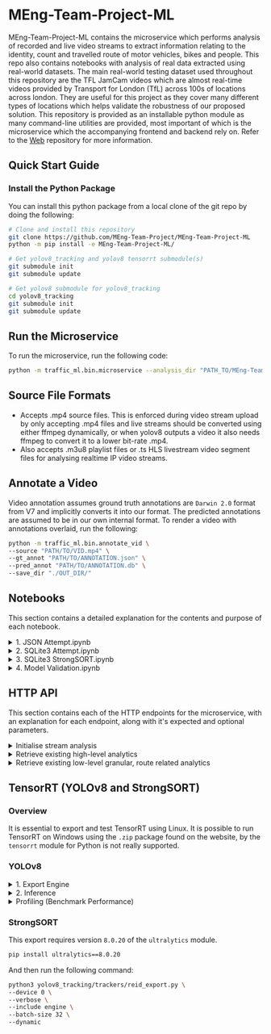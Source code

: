 # MEng-Team-Project-ML

MEng-Team-Project-ML contains the microservice which performs analysis 
of recorded and live video streams to extract information relating to 
the identity, count and travelled route of motor vehicles, bikes and 
people. This repo also contains notebooks with analysis of real data 
extracted using real-world datasets. The main real-world testing dataset 
used throughout this repository are the TFL JamCam videos which are 
almost real-time videos provided by Transport for London (TfL) across 
100s of locations across london. They are useful for this project as 
they cover many different types of locations which helps validate the 
robustness of our proposed solution. This repository is provided 
as an installable python module as many command-line utilities are 
provided, most important of which is the microservice which the 
accompanying frontend and backend rely on. 
Refer to the [Web](https://github.com/MEng-Team-Project/MEng-Team-Project-Web)
repository for more information.

## Quick Start Guide

### Install the Python Package

You can install this python package from a local clone of the git repo by
doing the following:

```bash
# Clone and install this repository
git clone https://github.com/MEng-Team-Project/MEng-Team-Project-ML
python -m pip install -e MEng-Team-Project-ML/

# Get yolov8_tracking and yolov8 tensorrt submodule(s)
git submodule init
git submodule update

# Get yolov8 submodule for yolov8_tracking
cd yolov8_tracking
git submodule init
git submodule update
```

## Run the Microservice

To run the microservice, run the following code:

```bash
python -m traffic_ml.bin.microservice --analysis_dir "PATH_TO/MEng-Team-Project-Web/server/analysis"
```

## Source File Formats

- Accepts .mp4 source files. This is enforced during video stream
  upload by only accepting .mp4 files and live streams should be converted
  using either ffmpeg dynamically, or when yolov8 outputs a video it
  also needs ffmpeg to convert it to a lower bit-rate .mp4.
- Also accepts .m3u8 playlist files or .ts HLS livestream video segment files
  for analysing realtime IP video streams.

## Annotate a Video

Video annotation assumes ground truth annotations are `Darwin 2.0`
format from V7 and implicitly converts it into our format. The
predicted annotations are assumed to be in our own internal format.
To render a video with annotations overlaid, run the following:

```bash
python -m traffic_ml.bin.annotate_vid \
--source "PATH/TO/VID.mp4" \
--gt_annot "PATH/TO/ANNOTATION.json" \
--pred_annot "PATH/TO/ANNOTATION.db" \
--save_dir "./OUT_DIR/"
```

## Notebooks

This section contains a detailed explanation for the contents and purpose
of each notebook.

<details><summary>1. JSON Attempt.ipynb</summary>

Analysis of the initial JSON files produced
in the original draft version of our proposed model. Notebook contains
code used to determine road routes, code used to calculate counts of
object types along routes, etc.

</details>

<details><summary>2. SQLite3 Attempt.ipynb</summary>

Changed recording of analytics from YOLOv7
and ClassySORT to use SQLite3 as the recorded format. This saved
information was extremely raw and ill conceived as it required
complex and difficult post-processing to get any kind of useful
information from.

</details>

<details><summary>3. SQLite3 StrongSORT.ipynb</summary>

Switched from YOLOv7 to YOLOv8 and
switched object tracking algorithm from SORT to StrongSORT which
gigantically improves performance. StrongSORT has a lower IDs
(identity switching) rate compared to SORT of 4470 compared to
1066, respectively on MOT20 [ref](https://github.com/dyhBUPT/StrongSORT).
This means that the SORT algorithm is identifying 4.19x more objects
than StrongSORT so it's association between detections and tracking
the same object across time is highly unstable.

</details>

<details><summary>4. Model Validation.ipynb</summary>

Contains a demonstration of how to validate
the predictions (pred) of our ML pipeline against ground truth (GT) annotations.
GT and pred data converted to MOT16 format and formally evaluated and compared
using `motmetrics` lib.

</details>

## HTTP API

This section contains each of the HTTP endpoints for the microservice,
with an explanation for each endpoint, along with it's expected and
optional parameters.

<details><summary>Initialise stream analysis</summary>

POST: `http://localhost:6000/api/init` 
```
   Body Parameters: 
   stream - Absolute video stream path
```

</details>

<details><summary>Retrieve existing high-level analytics</summary>

POST: `http://localhost:6000/api/analysis`
```
   Body Parameters: 
   stream  - Stream ID to get data for. 
   raw     - (Optional) Provide the raw detection information in the result 
   start   - (Optional) Start frame 
   end     - (Optional) End frame 
   classes - (Optional) List of COCO class labels to filter detections by 
   trk_fmt - (Optional) Either `first_last` or `entire`. This will either 
             include the first and last anchor points for an object in the 
             route, or it will include the entire route for the requested 
             portion of the video. By default, returns `first_last`
```

</details>

<details><summary>Retrieve existing low-level granular, route related analytics</summary>

POST: `http://localhost:6000/api/routes` 
```
   Body Parameters: 
   stream  - Stream ID to get data for. 
   regions - Route region polygon information 
   start   - (Optional) Start frame 
   end     - (Optional) End frame 
   classes - (Optional) List of COCO class labels to filter detections by
```

</details>

## TensorRT (YOLOv8 and StrongSORT)

### Overview

It is essential to export and test TensorRT using Linux.
It is possible to run TensorRT on Windows using the `.zip` package found
on the website, by the `tensorrt` module for Python is not really supported.

### YOLOv8

<details><summary>1. Export Engine</summary>

To export a model, use this command to export the PyTorch .pt model
to ONNX format .onnx:

```bash
python3 YOLOv8-TensorRT/export-det.py \
--weights yolov8l.pt \
--iou-thres 0.65 \
--conf-thres 0.25 \
--topk 100 \
--opset 11 \
--sim \
--input-shape 32 3 640 640 \
--device cuda:0
```

Then you need to build a TensorRT engine with static settings which
will perform inference later. The execution device also needs to be
fixed here (GPU or CPU).

```bash
python3 YOLOv8-TensorRT/build.py \
--weights yolov8l.onnx \
--iou-thres 0.65 \
--conf-thres 0.25 \
--topk 100 \
--fp16  \
--input-shape 32 3 640 640 \
--device cuda:0
```

</details>

<details><summary>2. Inference</summary>

To test run inference of the detection model and get timing profiling data,
run the following command:

```bash
python3 YOLOv8-TensorRT/infer-det-para.py \
--engine yolov8l.engine \
--source vid \
--batch-size 32
```

</details>

<details><summary>Profiling (Benchmark Performance)</summary>

To profile every single component of the TensorRT engine with an existing
model, run the following command:

```bash
python3 YOLOv8-TensorRT/trt-profile.py --engine yolov8s.engine --device cuda:0
```

</details>

### StrongSORT

This export requires version `8.0.20` of the `ultralytics` module.

```bash
pip install ultralytics==8.0.20
```

And then run the following command:

```bash
python3 yolov8_tracking/trackers/reid_export.py \
--device 0 \
--verbose \
--include engine \
--batch-size 32 \
--dynamic
```